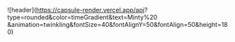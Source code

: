 ![header](https://capsule-render.vercel.app/api?
type=rounded&color=timeGradient&text=Minty%20
&animation=twinkling&fontSize=40&fontAlignY=50&fontAlign=50&height=180)
